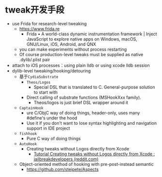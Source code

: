 # tweak开发手段

* use Frida for research-level tweaking
    * https://www.frida.re
      * Frida • A world-class dynamic instrumentation framework | Inject JavaScript to explore native apps on Windows, macOS, GNU/Linux, iOS, Android, and QNX
    * you can make experiments without process restarting
    * Of course production-level tweaks must be supplied as native .dylib/.plist pair
* attach to iOS processes：using plain lldb or using xcode lldb session
* dylib-level tweaking/hooking/detouring
    * 基于`CydiaSubstrate`
        * `Theos/Logos`
            * Special DSL that is translated to C. General-purpose solution to start with
        * Direct calling of substrate functions (MSHookXxx family).
            * Theos/logos is just brief DSL wrapper around it
    * `CaptainHook`
        * ure C/ObjC way of doing things, header-only, uses many #define's under the hood
        * Use it if you don't want to lose syntax highlighting and navigation support in IDE project
    * `fishhook`
        * Pure C way of doing things
    * `AutoHook`
        * Creating tweaks without Logos directly from Xcode
            * [Tutorial Creating tweaks without Logos directly from Xcode : jailbreakdevelopers (reddit.com)](https://www.reddit.com/r/jailbreakdevelopers/comments/8xb9b6/tutorial_creating_tweaks_without_logos_directly/)
    * Object-oriented method of hooking with pre-post-instead semantic
        * https://github.com/steipete/Aspects
